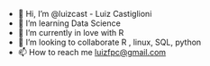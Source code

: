 - 👋 Hi, I’m @luizcast - Luiz Castiglioni
- 👀 I’m learning Data Science
- 🌱 I’m currently in love with R
- 💞️ I’m looking to collaborate R , linux, SQL, python
- 📫 How to reach me luizfpc@gmail.com

<!---
luizcast/luizcast is a ✨ special ✨ repository because its `README.md` (this file) appears on your GitHub profile.
You can click the Preview link to take a look at your changes.
--->
